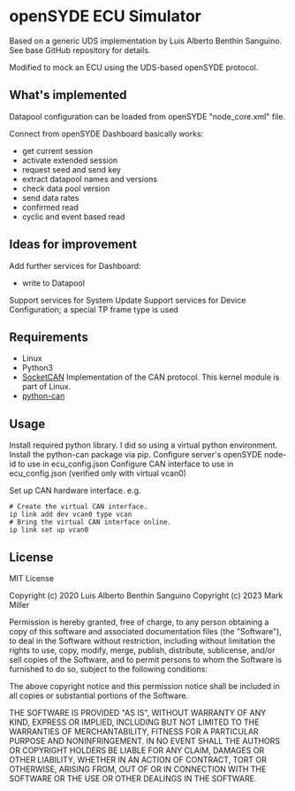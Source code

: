# openSYDE ECU Simulator

Based on a generic UDS implementation by Luis Alberto Benthin Sanguino.
See base GitHub repository for details.

Modified to mock an ECU using the UDS-based openSYDE protocol.

## What's implemented

Datapool configuration can be loaded from openSYDE "node_core.xml" file.

Connect from openSYDE Dashboard basically works:

* get current session
* activate extended session
* request seed and send key
* extract datapool names and versions
* check data pool version
* send data rates
* confirmed read
* cyclic and event based read

## Ideas for improvement

Add further services for Dashboard:
* write to Datapool

Support services for System Update
Support services for Device Configuration; a special TP frame type is used

## Requirements

* Linux
* Python3
* [SocketCAN](https://www.kernel.org/doc/Documentation/networking/can.txt) Implementation of the CAN protocol. This kernel module is part of Linux. 
* [python-can](https://python-can.readthedocs.io/en/master/installation.html) 

## Usage 

Install required python library.
I did so using a virtual python environment.
Install the python-can package via pip.
Configure server's openSYDE node-id to use in ecu_config.json
Configure CAN interface to use in ecu_config.json (verified only with virtual vcan0)

Set up CAN hardware interface. e.g.
```
# Create the virtual CAN interface.
ip link add dev vcan0 type vcan
# Bring the virtual CAN interface online.
ip link set up vcan0
```

## License 

MIT License

Copyright (c) 2020 Luis Alberto Benthin Sanguino
Copyright (c) 2023 Mark Miller

Permission is hereby granted, free of charge, to any person obtaining a copy
of this software and associated documentation files (the "Software"), to deal
in the Software without restriction, including without limitation the rights
to use, copy, modify, merge, publish, distribute, sublicense, and/or sell
copies of the Software, and to permit persons to whom the Software is
furnished to do so, subject to the following conditions:

The above copyright notice and this permission notice shall be included in all
copies or substantial portions of the Software.

THE SOFTWARE IS PROVIDED "AS IS", WITHOUT WARRANTY OF ANY KIND, EXPRESS OR
IMPLIED, INCLUDING BUT NOT LIMITED TO THE WARRANTIES OF MERCHANTABILITY,
FITNESS FOR A PARTICULAR PURPOSE AND NONINFRINGEMENT. IN NO EVENT SHALL THE
AUTHORS OR COPYRIGHT HOLDERS BE LIABLE FOR ANY CLAIM, DAMAGES OR OTHER
LIABILITY, WHETHER IN AN ACTION OF CONTRACT, TORT OR OTHERWISE, ARISING FROM,
OUT OF OR IN CONNECTION WITH THE SOFTWARE OR THE USE OR OTHER DEALINGS IN THE
SOFTWARE.




